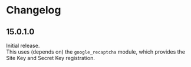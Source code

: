 # Changelog

## 15.0.1.0

Initial release.\
This uses (depends on) the `google_recaptcha` module, which provides the Site Key and Secret Key registration.

